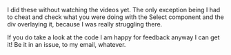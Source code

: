 I did these without watching the videos yet. The only exception being I had to cheat and check what you were doing with the Select component and the div overlaying it,
because I was really struggling there.

If you do take a look at the code I am happy for feedback anyway I can get it! Be it in an issue, to my email, whatever. 
